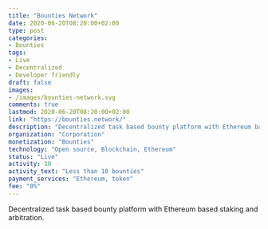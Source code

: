 ```yaml
---
title: "Bounties Network"
date: 2020-06-20T08:20:00+02:00
type: post
categories:
- Bounties
tags:
- Live
- Decentralized
- Developer friendly
draft: false
images:
- /images/bounties-network.svg
comments: true
lastmod: 2020-06-20T08:20:00+02:00
link: "https://bounties.network/"
description: "Decentralized task based bounty platform with Ethereum based staking and arbitration."
organization: "Corporation"
monetization: "Bounties"
technology: "Open source, Blockchain, Ethereum"
status: "Live"
activity: 10
activity_text: "Less than 10 bounties"
payment_services: "Ethereum, token"
fee: "0%"
---
```


Decentralized task based bounty platform with Ethereum based staking and arbitration. <!--more-->

